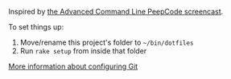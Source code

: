Inspired by [the Advanced Command Line PeepCode screencast](https://peepcode.com/products/advanced-command-line).

To set things up:

1. Move/rename this project's folder to `~/bin/dotfiles`
1. Run `rake setup` from inside that folder

[More information about configuring Git](http://solutions.treypiepmeier.com/2009/03/09/a-happy-git-environment-on-osx-leopard/)
